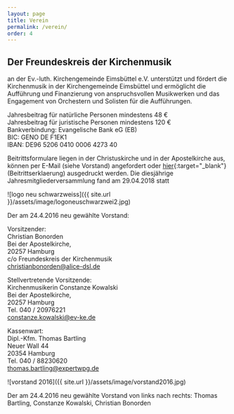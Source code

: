 ```yaml
---
layout: page
title: Verein
permalink: /verein/
order: 4
---
```

## Der Freundeskreis der Kirchenmusik  
an der Ev.-luth. Kirchengemeinde Eimsbüttel e.V. unterstützt und fördert die Kirchenmusik in der Kirchengemeinde Eimsbüttel und ermöglicht die Aufführung und Finanzierung von anspruchsvollen Musikwerken und das Engagement von Orchestern und Solisten für die Aufführungen.

Jahresbeitrag für natürliche Personen mindestens 48 €  
Jahresbeitrag für juristische Personen mindestens 120 €  
Bankverbindung: Evangelische Bank eG (EB)  
BIC: GENO DE F1EK1  
IBAN: DE96 5206 0410 0006 4273 40  

Beitrittsformulare liegen in der Christuskirche und in der Apostelkirche aus, können per E-Mail (siehe Vorstand) angefordert oder [hier](/assets/pdf/beitrittserklaerung.pdf){:target="_blank"} (Beitrittserklaerung) ausgedruckt werden. Die diesjährige Jahresmitgliederversammlung fand am 29.04.2018 statt

![logo neu schwarzweiss]({{ site.url }}/assets/image/logoneuschwarzwei2.jpg)

Der am 24.4.2016 neu gewählte Vorstand:  

Vorsitzender:  
Christian Bonorden  
Bei der Apostelkirche,  
20257 Hamburg  
c/o Freundeskreis der Kirchenmusik  
christianbonorden@alice-dsl.de  

Stellvertretende Vorsitzende:  
Kirchenmusikerin Constanze Kowalski  
Bei der Apostelkirche,  
20257 Hamburg  
Tel. 040 / 20976221  
constanze.kowalski@ev-ke.de  

Kassenwart:  
Dipl.-Kfm. Thomas Bartling  
Neuer Wall 44  
20354 Hamburg  
Tel. 040 / 88230620  
thomas.bartling@expertwpg.de  

![vorstand 2016]({{ site.url }}/assets/image/vorstand2016.jpg)

Der am 24.4.2016 neu gewählte Vorstand von links nach rechts: Thomas Bartling, Constanze Kowalski, Christian Bonorden
